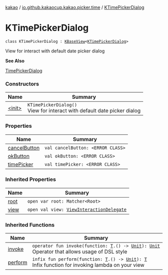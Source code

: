 [kakao](../../index.md) / [io.github.kakaocup.kakao.picker.time](../index.md) / [KTimePickerDialog](./index.md)

# KTimePickerDialog

`class KTimePickerDialog : `[`KBaseView`](../../io.github.kakaocup.kakao.common.views/-k-base-view/index.md)`<`[`KTimePickerDialog`](./index.md)`>`

View for interact with default date picker dialog

**See Also**

[TimePickerDialog](https://developer.android.com/reference/android/app/TimePickerDialog.html)

### Constructors

| Name | Summary |
|---|---|
| [&lt;init&gt;](-init-.md) | `KTimePickerDialog()`<br>View for interact with default date picker dialog |

### Properties

| Name | Summary |
|---|---|
| [cancelButton](cancel-button.md) | `val cancelButton: <ERROR CLASS>` |
| [okButton](ok-button.md) | `val okButton: <ERROR CLASS>` |
| [timePicker](time-picker.md) | `val timePicker: <ERROR CLASS>` |

### Inherited Properties

| Name | Summary |
|---|---|
| [root](../../io.github.kakaocup.kakao.common.views/-k-base-view/root.md) | `open var root: Matcher<Root>` |
| [view](../../io.github.kakaocup.kakao.common.views/-k-base-view/view.md) | `open val view: `[`ViewInteractionDelegate`](../../io.github.kakaocup.kakao.delegate/-view-interaction-delegate/index.md) |

### Inherited Functions

| Name | Summary |
|---|---|
| [invoke](../../io.github.kakaocup.kakao.common.views/-k-base-view/invoke.md) | `operator fun invoke(function: `[`T`](../../io.github.kakaocup.kakao.common.views/-k-base-view/index.md#T)`.() -> `[`Unit`](https://kotlinlang.org/api/latest/jvm/stdlib/kotlin/-unit/index.html)`): `[`Unit`](https://kotlinlang.org/api/latest/jvm/stdlib/kotlin/-unit/index.html)<br>Operator that allows usage of DSL style |
| [perform](../../io.github.kakaocup.kakao.common.views/-k-base-view/perform.md) | `infix fun perform(function: `[`T`](../../io.github.kakaocup.kakao.common.views/-k-base-view/index.md#T)`.() -> `[`Unit`](https://kotlinlang.org/api/latest/jvm/stdlib/kotlin/-unit/index.html)`): `[`T`](../../io.github.kakaocup.kakao.common.views/-k-base-view/index.md#T)<br>Infix function for invoking lambda on your view |

